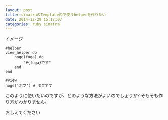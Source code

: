 ```yaml
---
layout: post
title: sinatraのTemplate内で使うhelperを作りたい
date: 2014-12-29 15:17:07
categories: ruby sinatra
---
```

<p>イメージ</p>

```
#helper
view_helper do
    hoge(fuga) do
        "#{fuga}です"
    end
end

#view
hoge('ボブ') # ボブです
```

<p>このように使いたいのですが、どのような方法がよいのでしょうか?
そもそも作り方がわかりません。</p>

<p>おしえてください</p>

